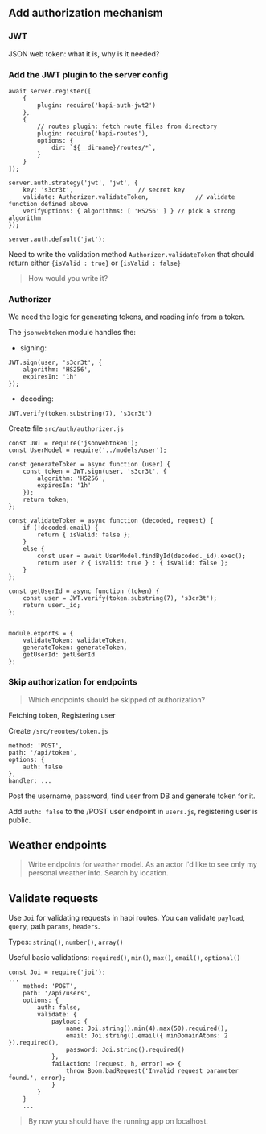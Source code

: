 ## Add authorization mechanism
### JWT
JSON web token: what it is, why is it needed?

### Add the JWT plugin to the server config
```
await server.register([
    {
        plugin: require('hapi-auth-jwt2')
    },
    {
        // routes plugin: fetch route files from directory
        plugin: require('hapi-routes'),
        options: {
            dir: `${__dirname}/routes/*`,
        }
    }
]);

server.auth.strategy('jwt', 'jwt', { 
    key: 's3cr3t',                  // secret key
    validate: Authorizer.validateToken,             // validate function defined above
    verifyOptions: { algorithms: [ 'HS256' ] } // pick a strong algorithm
});

server.auth.default('jwt');
```     

Need to write the validation method `Authorizer.validateToken` that should return either `{isValid : true}` or `{isValid : false}`

> How would you write it?

### Authorizer
We need the logic for generating tokens, and reading info from a token.

The `jsonwebtoken` module handles the:
* signing:
```
JWT.sign(user, 's3cr3t', { 
    algorithm: 'HS256',
    expiresIn: '1h'
});
```
* decoding:
```
JWT.verify(token.substring(7), 's3cr3t')
```

Create file `src/auth/authorizer.js`

```
const JWT = require('jsonwebtoken');
const UserModel = require('../models/user');

const generateToken = async function (user) {
    const token = JWT.sign(user, 's3cr3t', { 
        algorithm: 'HS256',
        expiresIn: '1h'
    });
    return token;
};

const validateToken = async function (decoded, request) {
    if (!decoded.email) {
        return { isValid: false };
    }
    else {
        const user = await UserModel.findById(decoded._id).exec();
        return user ? { isValid: true } : { isValid: false };
    }
};

const getUserId = async function (token) {
    const user = JWT.verify(token.substring(7), 's3cr3t');
    return user._id;
};


module.exports = {
    validateToken: validateToken,
    generateToken: generateToken,
    getUserId: getUserId
};

```

### Skip authorization for endpoints
> Which endpoints should be skipped of authorization?

Fetching token, Registering user

Create `/src/reoutes/token.js`
```
method: 'POST',
path: '/api/token',
options: {
    auth: false
},
handler: ...
```

Post the username, password, find user from DB and generate token for it.

Add `auth: false` to the /POST user endpoint in `users.js`, registering user is public.


## Weather endpoints
> Write endpoints for `weather` model. As an actor I'd like to see only my personal weather info. Search by location.

## Validate requests
Use `Joi` for validating requests in hapi routes.
You can validate `payload`, `query`, path `params`, `headers`.

Types: `string()`, `number()`, `array()`

Useful basic validations: `required()`, `min()`, `max()`, `email()`, `optional()`

```
const Joi = require('joi');
...
    method: 'POST',
    path: '/api/users',
    options: {
        auth: false,
        validate: {
            payload: {
                name: Joi.string().min(4).max(50).required(),
                email: Joi.string().email({ minDomainAtoms: 2 }).required(),
                password: Joi.string().required()
            },
            failAction: (request, h, error) => {
                throw Boom.badRequest('Invalid request parameter found.', error);
            }
        }
    }
    ...
```

> By now you should have the running app on localhost.